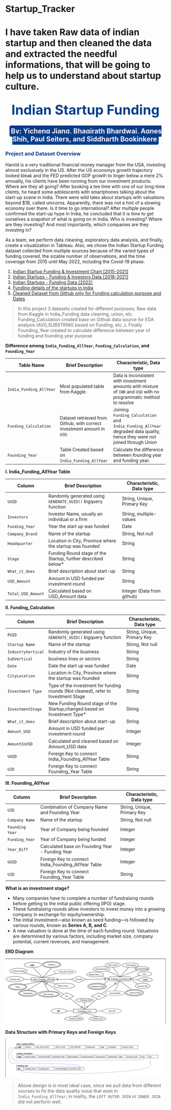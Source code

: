 # Startup_Tracker
I have taken Raw data of indian startup and then cleaned the data and extracted the needful informations, that will be going to help us to understand about startup culture. 
=======
## **<span style="color:#023e8a;font-size:200%"><center>Indian Startup Funding</center></span>**
## **<center><span style="color:#FEF1FE;background-color:#023e8a;border-radius: 5px;padding: 5px">By: Yicheng Jiang, Bhagirath Bhardwaj, Agnes Shih, Paul Seiters, and Siddharth Bookinkere</span></center>**

### **<span id="EDA" style="color:#023e8a;">Project and Dataset Overview</span>**

Harold is a very traditional financial money manager from the USA, investing almost exclusively in the US. After the US economys growth trajectory looked bleak and the FED predicted GDP growth to linger below a mere 2% annually, his clients have been running from our investment products. Where are they all going? After booking a tee time with one of our long-time clients, he heard some adolescents with smartphones talking about the start-up scene in India. There were wild tales about startups with valuations beyond $1B, called unicorns. Apparently, there was not a hint of a slowing economy over there. Is it time to go international? After multiple people confirmed the start-up hype in India, he concluded that it is time to get ourselves a snapshot of what is going on in India. Who is investing? Where are they investing? And most importantly, which companies are they investing in? 

As a team, we perform data cleaning, exploratory data analysis, and finally, create a visualization in Tableau. Also, we chose the Indian Startup Funding dataset collected from multiple sources because of the varied types of funding covered, the sizable number of observations, and the time coverage from 2015 until May 2022, including the Covid-19 phase.

1.   [Indian Startup Funding & Investment Chart [2015-2021]](https://trak.in/india-startup-funding-investment-2015/)
2.   [Indian Startups - Funding & Investors Data [2018-2021]](https://www.kaggle.com/datasets/omkargowda/indian-startups-funding-data)
4.   [Indian Startups - Funding Data [2022]](https://www.kaggle.com/datasets/omkargowda/indian-startups-funding-data-januarymay-2022)
5.   [Funding details of the startups in India](https://www.kaggle.com/datasets/sudalairajkumar/indian-startup-funding)
6.   [Cleaned Dataset from Github only for Funding calculation purpose and Dates](https://github.com/Satyampd/Startups-in-India-EDA/blob/master/dataset.csv)


> In this project 3 datasets created for different purposes; Raw data from Kaggle in India_Funding data cleaning, union, etc. Funding_Calculation created base on Github data source for EDA analysis (AVG,SUBSTRING based on Funding, etc..). Finally Founding_Year created to calculate difference between year of funding and founding year purpose

**Difference among `India_Funding_AllYear`, `Funding_Calculation`, and `Founding_Year`**

| Table Name      | Brief Description | Characteristic, Data type   |
| ----------- | ----------------  | ----------- |
| `India_Funding_AllYear`      |  Most populated table from Kaggle. | Data is inconsistent with investment amounts with mixture of `INR` and `USD` with no programmatic method to resolve |
| `Funding_Calculation`   | Dataset retrieved from Github, with correct investment amount in `USD`.  | Joining `Funding_Calculation` and `India_Funding_AllYear` degraded data quality, hence they were not joined through Union |
| `Founding_Year` | Table Created based on `India_Funding_AllYear` | Calculate the difference between founding year and funding year. |

**I. India_Funding_AllYear Table**

| Column      | Brief Description | Characteristic, Data type   |
| ----------- | ----------------  | ----------- |
| `UUID`      |  Randomly generated using `GENERATE_UUID()` bigquery function      |  String, Unique, Primary Key           |
| `Investors`   | Investor Name, usually an individual or a firm            |  String, multiple-values |
| `Funding_Year` | Year the start up was funded | Date |
| `Company_Brand` | Name of the startup | String, Not null |
| `Headquarter` | Location in City, Province where the startup was founded | String |
| `Stage` | Funding Round stage of the Startup, further described below* | String |
| `What_it_does` | Brief description about start-up | String |
| `USD_Amount` | Amount in USD funded per investment round | String |
| `Total_USD_Amount` | Calculated based on USD_Amount data | Integer (Data from github) |


**II. Funding_Calculation**

| Column      | Brief Description | Characteristic, Data type   |
| ----------- | ----------------  | ----------- |
| `PUID`      |  Randomly generated using `GENERATE_UUID()` bigquery function      |  String, Unique, Primary Key           |
| `Startup Name`   | Name of the startup  | String, Not null |
| `IndustryVertical` | Industry of the business | String |
| `SubVertical` | business lines or sectors | String |
| `Date` | Date the start up was funded | Date  |
| `CityLocation` | Location in City, Province where the startup was founded | String |
| `Investment Type` | Type of the investment for funding rounds (Not cleaned), refer to Investment Stage | String |
| `InvestmentStage` | New Funding Round stage of the Startup,changed based on Investment Type* | String |
| `What_it_does` | Brief description about start-up | String |
| `Amount_USD` | Amount in USD funded per investment round | Integer |
| `AmountInUSD` | Calculated and cleaned based on Amount_USD data | Integer |
| `UUID` | Foreign Key to connect India_Founding_AllYear Table  | String  |
| `UID` | Foreign Key to connect Founding_Year Table  | String  |

**III. Founding_AllYear**

| Column      | Brief Description | Characteristic, Data type   |
| ----------- | ----------------  | ----------- |
| `UID`      |  Combination of Company Name and Founding Year |  String, Unique, Primary Key           |
| `Company Name`   | Name of the startup  | String, Not null |
| `Founding Year` | Year of Company being founded | Integer |
| `Funding_Year` | Year of Company being funded | Integer |
| `Year_Diff` | Calculated base on Founding Year - Funding Year | Integer  |
| `UUID` | Foreign Key to connect India_Founding_AllYear Table | Integer  |
| `UID` | Foreign Key to connect Founding_Year Table  | String  |

**What is an investment stage?**
 
*   Many companies have to complete a number of fundraising rounds before getting to the initial public offering (IPO) stage.
*   These fundraising rounds allow investors to invest money into a growing company in exchange for equity/ownership.
*   The initial investment—also known as seed funding—is followed by various rounds, known as **Series A, B, and C**.
*  A new valuation is done at the time of each funding round.
Valuations are determined by various factors, including market size, company potential, current revenues, and management.

**ERD Diagram**

![Image Title](image.png)

**Data Structure with Primary Keys and Foreign Keys**

![Another Image](image-1.png)

>Above design is in most ideal case, since we pull data from different sourses to fix the data quality issue that exist in `India_Funding_AllYear`; in reality, the `LEFT OUTER JOIN` or `INNER JOIN` did not perform well.
